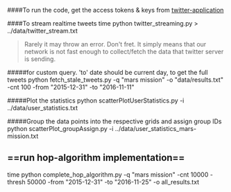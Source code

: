 ####To run the code, get the access tokens & keys from [twitter-application](https://apps.twitter.com/)

####To stream realtime tweets
time python twitter_streaming.py > ../data/twitter_stream.txt

 > Rarely it may throw an error. Don't fret.
 > It simply means that our network is not fast enough to collect/fetch the data that twitter server is sending.

#####for custom query. 'to' date should be current day, to get the full tweets
python fetch_stale_tweets.py -q "mars mission" -o "data/results.txt" -cnt 100 -from "2015-12-31" -to "2016-11-11"

#####Plot the statistics
python scatterPlotUserStatistics.py -i ../data/user_statistics.txt

#####Group the data points into the respective grids and assign group IDs
python scatterPlot_groupAssign.py -i ../data/user_statistics_mars-mission.txt

==run hop-algorithm implementation==
---
time python complete_hop_algorithm.py -q "mars mission" -cnt 10000 -thresh 50000 -from "2015-12-31" -to "2016-11-25" -o all_results.txt
